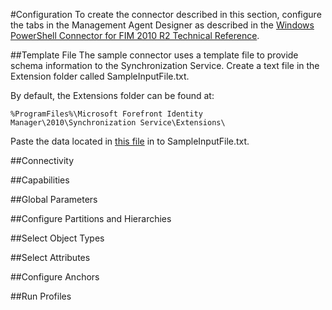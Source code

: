 #Configuration
To create the connector described in this section, configure the tabs in the Management Agent Designer as described in the  [Windows PowerShell Connector for FIM 2010 R2 Technical Reference](http://technet.microsoft.com/en-us/library/dn640417(v=ws.10).aspx).

##Template File
The sample connector uses a template file to provide schema information to the Synchronization Service. Create a text file in the Extension folder called SampleInputFile.txt.

By default, the Extensions folder can be found at:

    %ProgramFiles%\Microsoft Forefront Identity Manager\2010\Synchronization Service\Extensions\

Paste the data located in [this file](https://github.com/Microsoft/MIMPowerShellConnectors/blob/master/src/FlatFileConnector/SampleInputFile.txt) in to SampleInputFile.txt.

##Connectivity

##Capabilities

##Global Parameters

##Configure Partitions and Hierarchies

##Select Object Types

##Select Attributes

##Configure Anchors

##Run Profiles